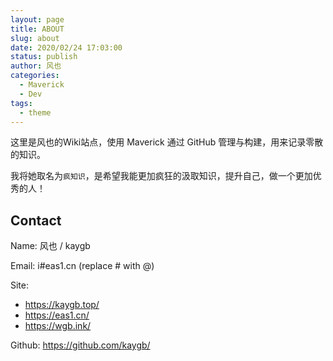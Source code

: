 ```yaml
---
layout: page
title: ABOUT
slug: about
date: 2020/02/24 17:03:00
status: publish
author: 风也
categories: 
  - Maverick
  - Dev
tags: 
  - theme
---
```


这里是风也的Wiki站点，使用 Maverick 通过 GitHub 管理与构建，用来记录零散的知识。

我将她取名为`疯知识`，是希望我能更加疯狂的汲取知识，提升自己，做一个更加优秀的人！

## Contact

Name: 风也 / kaygb

Email: i#eas1.cn (replace # with @)

Site: 
- https://kaygb.top/
- https://eas1.cn/
- https://wgb.ink/

Github: https://github.com/kaygb/


